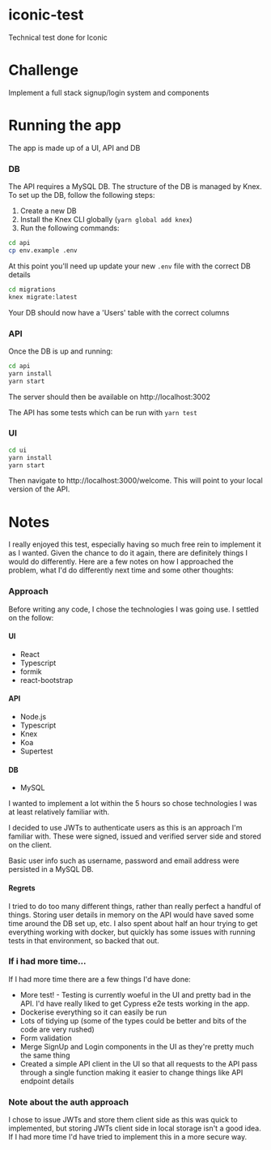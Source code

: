 # iconic-test

Technical test done for Iconic

# Challenge

Implement a full stack signup/login system and components

# Running the app

The app is made up of a UI, API and DB

### DB

The API requires a MySQL DB. The structure of the DB is managed by Knex. To set up the DB, follow the following steps:

1. Create a new DB
2. Install the Knex CLI globally (`yarn global add knex`)
3. Run the following commands:

```bash
cd api
cp env.example .env
```

At this point you'll need up update your new `.env` file with the correct DB details

```bash
cd migrations
knex migrate:latest
```

Your DB should now have a 'Users' table with the correct columns

### API

Once the DB is up and running:

```bash
cd api
yarn install
yarn start
```

The server should then be available on http://localhost:3002

The API has some tests which can be run with `yarn test`

### UI

```bash
cd ui
yarn install
yarn start
```

Then navigate to http://localhost:3000/welcome. This will point to your local version of the API.

# Notes

I really enjoyed this test, especially having so much free rein to implement it as I wanted. Given the chance to do it again, there are definitely things I would do differently. Here are a few notes on how I approached the problem, what I'd do differently next time and some other thoughts:

### Approach

Before writing any code, I chose the technologies I was going use. I settled on the follow:

#### UI

- React
- Typescript
- formik
- react-bootstrap

#### API

- Node.js
- Typescript
- Knex
- Koa
- Supertest

#### DB

- MySQL

I wanted to implement a lot within the 5 hours so chose technologies I was at least relatively familiar with.

I decided to use JWTs to authenticate users as this is an approach I'm familiar with. These were signed, issued and verified server side and stored on the client.

Basic user info such as username, password and email address were persisted in a MySQL DB.

#### Regrets

I tried to do too many different things, rather than really perfect a handful of things. Storing user details in memory on the API would have saved some time around the DB set up, etc. I also spent about half an hour trying to get everything working with docker, but quickly has some issues with running tests in that environment, so backed that out.

### If i had more time...

If I had more time there are a few things I'd have done:

- More test! - Testing is currently woeful in the UI and pretty bad in the API. I'd have really liked to get Cypress e2e tests working in the app.
- Dockerise everything so it can easily be run
- Lots of tidying up (some of the types could be better and bits of the code are very rushed)
- Form validation
- Merge SignUp and Login components in the UI as they're pretty much the same thing
- Created a simple API client in the UI so that all requests to the API pass through a single function making it easier to change things like API endpoint details

### Note about the auth approach

I chose to issue JWTs and store them client side as this was quick to implemented, but storing JWTs client side in local storage isn't a good idea. If I had more time I'd have tried to implement this in a more secure way.
